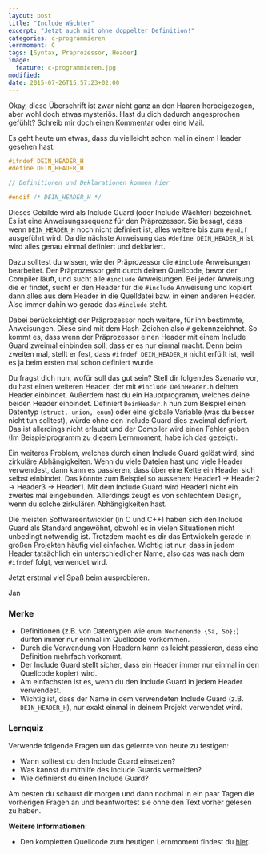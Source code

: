 ```yaml
---
layout: post
title: "Include Wächter"
excerpt: "Jetzt auch mit ohne doppelter Definition!"
categories: c-programmieren
lernmoment: C
tags: [Syntax, Präprozessor, Header]
image:
  feature: c-programmieren.jpg
modified:
date: 2015-07-26T15:57:23+02:00
---
```


Okay, diese Überschrift ist zwar nicht ganz an den Haaren herbeigezogen, aber wohl doch etwas mysteriös. Hast du dich dadurch angesprochen gefühlt? Schreib mir doch einen Kommentar oder eine Mail.

Es geht heute um etwas, dass du vielleicht schon mal in einem Header gesehen hast:

```c
#ifndef DEIN_HEADER_H
#define DEIN_HEADER_H

// Definitionen und Deklarationen kommen hier

#endif /* DEIN_HEADER_H */
```

Dieses Gebilde wird als Include Guard (oder Include Wächter) bezeichnet. Es ist eine Anweisungssequenz für den Präprozessor. Sie besagt, dass wenn `DEIN_HEADER_H` noch nicht definiert ist, alles weitere bis zum `#endif` ausgeführt wird. Da die nächste Anweisung das `#define DEIN_HEADER_H` ist, wird alles genau einmal definiert und deklariert.

Dazu solltest du wissen, wie der Präprozessor die `#include` Anweisungen bearbeitet. Der Präprozessor geht durch deinen Quellcode, bevor der Compiler läuft, und sucht alle `#include` Anweisungen. Bei jeder Anweisung die er findet, sucht er den Header für die `#include` Anweisung und kopiert dann alles aus dem Header in die Quelldatei bzw. in einen anderen Header. Also immer dahin wo gerade das `#include` steht.

Dabei berücksichtigt der Präprozessor noch weitere, für ihn bestimmte, Anweisungen. Diese sind mit dem Hash-Zeichen also `#` gekennzeichnet. So kommt es, dass wenn der Präprozessor einen Header mit einem Include Guard zweimal einbinden soll, dass er es nur einmal macht. Denn beim zweiten mal, stellt er fest, dass `#ifndef DEIN_HEADER_H` nicht erfüllt ist, weil es ja beim ersten mal schon definiert wurde.

Du fragst dich nun, wofür soll das gut sein? Stell dir folgendes Szenario vor, du hast einen weiteren Header, der mit `#include DeinHeader.h` deinen Header einbindet. Außerdem hast du ein Hauptprogramm, welches deine beiden Header einbindet. Definiert `DeinHeader.h` nun zum Beispiel einen Datentyp (`struct, union, enum`) oder eine globale Variable (was du besser nicht tun solltest), würde ohne den Include Guard dies zweimal definiert. Das ist allerdings nicht erlaubt und der Compiler wird einen Fehler geben (Im Beispielprogramm zu diesem Lernmoment, habe ich das gezeigt).

Ein weiteres Problem, welches durch einen Include Guard gelöst wird, sind zirkuläre Abhängigkeiten. Wenn du viele Dateien hast und viele Header verwendest, dann kann es passieren, dass über eine Kette ein Header sich selbst einbindet. Das könnte zum Beispiel so aussehen: Header1 -> Header2 -> Header3 -> Header1. Mit dem Include Guard wird Header1 nicht ein zweites mal eingebunden. Allerdings zeugt es von schlechtem Design, wenn du solche zirkulären Abhängigkeiten hast.

Die meisten Softwareentwickler (in C und C++) haben sich den Include Guard als Standard angewöhnt, obwohl es in vielen Situationen nicht unbedingt notwendig ist. Trotzdem macht es dir das Entwickeln gerade in großen Projekten häufig viel einfacher. Wichtig ist nur, dass in jedem Header tatsächlich ein unterschiedlicher Name, also das was nach dem `#ifndef` folgt, verwendet wird.

Jetzt erstmal viel Spaß beim ausprobieren.

Jan

### Merke

-	Definitionen (z.B. von Datentypen wie `enum Wochenende {Sa, So};`) dürfen immer nur einmal im Quellcode vorkommen.
-	Durch die Verwendung von Headern kann es leicht passieren, dass eine Definition mehrfach vorkommt.
-	Der Include Guard stellt sicher, dass ein Header immer nur einmal in den Quellcode kopiert wird.
-	Am einfachsten ist es, wenn du den Include Guard in jedem Header verwendest.
-	Wichtig ist, dass der Name in dem verwendeten Include Guard (z.B. `DEIN_HEADER_H`), nur exakt einmal in deinem Projekt verwendet wird.

### Lernquiz

Verwende folgende Fragen um das gelernte von heute zu festigen:

-	Wann solltest du den Include Guard einsetzen?
-	Was kannst du mithilfe des Include Guards vermeiden?
-	Wie definierst du einen Include Guard?

Am besten du schaust dir morgen und dann nochmal in ein paar Tagen die vorherigen Fragen an und beantwortest sie ohne den Text vorher gelesen zu haben.

**Weitere Informationen:**

-	Den kompletten Quellcode zum heutigen Lernmoment findest du [hier](tbd).
